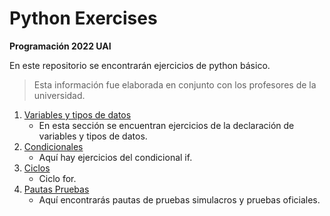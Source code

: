 # Python Exercises

**Programación 2022 UAI**

En este repositorio se encontrarán ejercicios de python básico.

> Esta información fue elaborada en conjunto con los profesores de la universidad.

1. [Variables y tipos de datos](./variables%20and%20data%20types)
   - En esta sección se encuentran ejercicios de la declaración de variables y tipos de datos.
2. [Condicionales](./conditionals/)
   - Aquí hay ejercicios del condicional if.
3. [Ciclos](./loops/)
   - Ciclo for.
4. [Pautas Pruebas](./test/)
   - Aquí encontrarás pautas de pruebas simulacros y pruebas oficiales.
